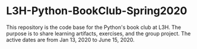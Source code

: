 # L3H-Python-BookClub-Spring2020
This repository is the code base for the Python's book club at L3H. The purpose is to share learning artifacts, exercises, and the group project. The active dates are from Jan 13, 2020 to June 15, 2020. 
